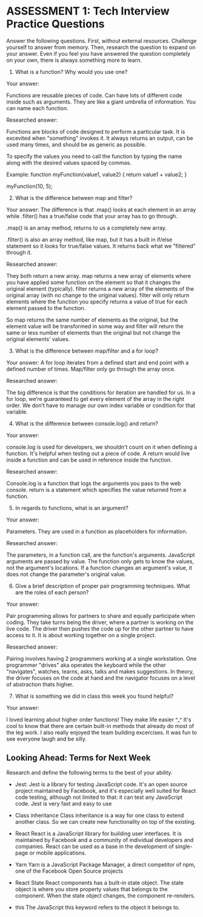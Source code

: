 # ASSESSMENT 1: Tech Interview Practice Questions

Answer the following questions. First, without external resources. Challenge yourself to answer from memory. Then, research the question to expand on your answer. Even if you feel you have answered the question completely on your own, there is always something more to learn.   

1. What is a function? Why would you use one?

  Your answer:

  Functions are reusable pieces of code. Can have lots of different code inside such as arguments. They are like a giant umbrella of information. You can name each function. 

  Researched answer:
  
  Functions are blocks of code designed to perform a particular task. It is excevited when "something" invokes it. It always returns an output, can be used many times, and should be as generic as possible.
  
  To specify the values you need to call the function by typing the name along with the desired values spaced by commas.
  
  Example:
  function myFunction(value1, value2) {
	return value1 + value2;
  }

  myFunction(10, 5);


2. What is the difference between map and filter?

  Your answer:
  The difference is that .map() looks at each element in an array while .filter() has a true/false code that your array has to go through.

  .map() is an array method, returns to us a completely new array.

  .filter() is also an array method, like map, but it has a built in if/else statement so it looks for true/false values. It returns back what we "filtered" through it. 

  Researched answer:

  They both return a new array. map returns a new array of elements where you have applied some function on the element so that it changes the original element (typically). filter returns a new array of the elements of the original array (with no change to the original values). filter will only return elements where the function you specify returns a value of true for each element passed to the function.

  So map returns the same number of elements as the original, but the element value will be transformed in some way and filter will return the same or less number of elements than the original but not change the original elements’ values.


3. What is the difference between map/filter and a for loop?

  Your answer:
  A for loop iterates from a defined start and end point with a defined number of times. Map/filter only go through the array once.


  Researched answer:

  The big difference is that the conditions for iteration are handled for us. In a for loop, we’re guaranteed to get every element of the array in the right order. We don’t have to manage our own index variable or condition for that variable.


4. What is the difference between console.log() and return?

  Your answer:

  console.log is used for developers, we shouldn't count on it when defining a function. It's helpful when testing out a piece of code. A return would live inside a function and can be used in reference inside the function.

  Researched answer:

  Console.log is a function that logs the arguments you pass to the web console. return is a statement which specifies the value returned from a function.


5. In regards to functions, what is an argument?

  Your answer:

  Parameters. They are used in a function as placeholders for information.

  Researched answer:

  The parameters, in a function call, are the function's arguments. JavaScript arguments are passed by value. The function only gets to know the values, not the argument's locations. If a function changes an argument's value, it does not change the parameter's original value.


6. Give a brief description of proper pair programming techniques. What are the roles of each person?

  Your answer:

  Pair programming allows for partners to share and equally participate when coding. They take turns being the driver, where a partner is working on the live code. The driver then pushes the code up for the other partner to have access to it. It is about working together on a single project.

  Researched answer:

  Pairing involves having 2 programmers working at a single workstation. One programmer "drives" aka operates the keyboard while the other "navigates", watches, learns, asks, talks and makes suggestions. In theory, the driver focuses on the code at hand and the navigator focuses on a level of abstraction thats higher. 


7. What is something we did in class this week you found helpful?  

  Your answer: 
  
  I loved learning about higher order functions! They make life easier ^_^ It's cool to know that there are certain built-in methods that already do most of the leg work. I also really enjoyed the team building excercises. It was fun to see everyone laugh and be silly. 



## Looking Ahead: Terms for Next Week

Research and define the following terms to the best of your ability.

- Jest:
  Jest is a library for testing JavaScript code. It's an open source project maintained by Facebook, and it's especially well suited for React code testing, although not limited to that: it can test any JavaScript code. Jest is very fast and easy to use

- Class inheritance
  Class inheritance is a way for one class to extend another class. So we can create new functionality on top of the existing.

- React
  React is a JavaScript library for building user interfaces. It is maintained by Facebook and a community of individual developers and companies. React can be used as a base in the development of single-page or mobile applications.

- Yarn
  Yarn is a JavaScript Package Manager, a direct competitor of npm, one of the Facebook Open Source projects

- React State
  React components has a built-in state object. The state object is where you store property values that belongs to the component. When the state object changes, the component re-renders.

- this
  The JavaScript this keyword refers to the object it belongs to.